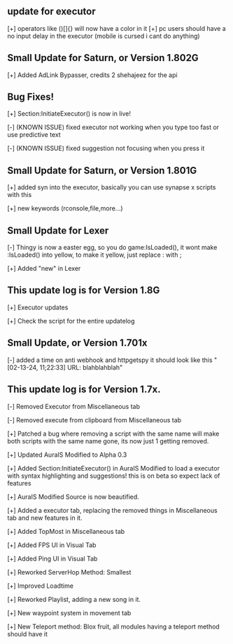 ## update for executor
[+] operators like ()[]{} will now have a color in it
[+] pc users should have a no input delay in the executor (mobile is cursed i cant do anything)

## Small Update for Saturn, or Version 1.802G
[+] Added AdLink Bypasser, credits 2 shehajeez for the api
## Bug Fixes!
[+] Section:InitiateExecutor() is now in live!


[-] (KNOWN ISSUE) fixed executor not working when you type too fast or use predictive text


[-] (KNOWN ISSUE) fixed suggestion not focusing when you press it

## Small Update for Saturn, or Version 1.801G
[+] added syn into the executor, basically you can use synapse x scripts with this


[+] new keywords (rconsole,file,more...)
## Small Update for Lexer
[-] Thingy is now a easter egg, so you do game:IsLoaded(), it wont make :IsLoaded() into yellow, to make it yellow, just replace : with ;


[+] Added "new" in Lexer
## This update log is for Version 1.8G
[+] Executor updates

[+] Check the script for the entire updatelog

## Small Update, or Version 1.701x
[-] added a time on anti webhook and httpgetspy it should look like this "[02-13-24, 11;22:33] URL: blahblahblah"
## This update log is for Version 1.7x.
[-] Removed Executor from Miscellaneous tab

[-] Removed execute from clipboard from Miscellaneous tab

[+] Patched a bug where removing a script with the same name will make both scripts with the same name gone, its now just 1 getting removed.

[+] Updated AuraIS Modified to Alpha 0.3

[+] Added Section:InitiateExecutor() in AuraIS Modified to load a executor with syntax highlighting and suggestions! this is on beta so expect lack of features

[+] AuraIS Modified Source is now beautified.

[+] Added a executor tab, replacing the removed things in Miscellaneous tab and new features in it.

[+] Added TopMost in Miscellaneous tab

[+] Added FPS UI in Visual Tab

[+] Added Ping UI in Visual Tab

[+] Reworked ServerHop Method: Smallest

[+] Improved Loadtime

[+] Reworked Playlist, adding a new song in it.

[+] New waypoint system in movement tab

[+] New Teleport method: Blox fruit, all modules having a teleport method should have it
